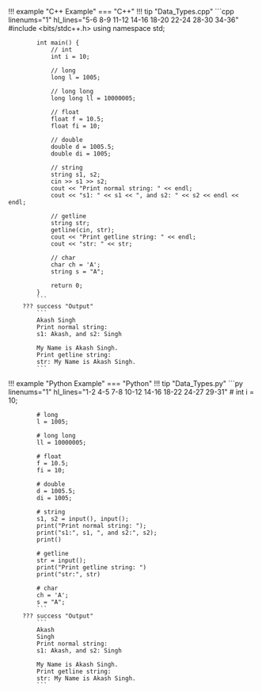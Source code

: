 <!-- ### Integer Types

| Type Name            | Bytes | Range of Values                             |
|----------------------|-------|---------------------------------------------|
| unsigned short       | 2     | 0 to 65,535                                 |
| short int            | 2     | -32,768 to 32,767                           |
| unsigned short int   | 2     | 0 to 65,535                                 |
| signed short int     | 2     | -32,768 to 32,767                           |
| int                  | 4     | -2,147,483,648 to 2,147,483,647             |
| unsigned int         | 4     | 0 to 4,294,967,295                          |
| signed int           | 4     | -2,147,483,648 to 2,147,483,647             |
| long                 | 4     | -2,147,483,648 to 2,147,483,647             |
| long int             | 8     | -9,223,372,036,854,775,808 to 9,223,372,036,854,775,807 |
| unsigned long int    | 8     | 0 to 18,446,744,073,709,551,615             |
| signed long int      | 8     | 0 to 18,446,744,073,709,551,615             |
| unsigned long        | 4     | 0 to 4,294,967,295                          |
| long long            | 8     | -9,223,372,036,854,775,808 to 9,223,372,036,854,775,807 |
| long long int        | 8     | -9,223,372,036,854,775,808 to 9,223,372,036,854,775,807 |

### Floating-Point Types

| Type Name   | Bytes | Range of Values                     |
|-------------|-------|-------------------------------------|
| float       | 4     | 1.2E-38 to 3.4E+38                  |
| double      | 8     | 2.3E-308 to 1.7E+308                |
| long double | 12    | 3.4E-4932 to 1.1E+4932              |

### Character Types

| Type Name     | Bytes | Range of Values         |
|---------------|-------|-------------------------|
| char          | 1     | -128 to 127 or 0 to 255 |
| unsigned char | 1     | 0 to 255                |
| signed char   | 1     | -128 to 127             | -->


!!! example "C++ Example"
    === "C++"
        !!! tip "Data_Types.cpp"
            ```cpp linenums="1" hl_lines="5-6 8-9 11-12 14-16 18-20 22-24 28-30 34-36"
            #include <bits/stdc++.h>
            using namespace std;

            int main() {
                // int
                int i = 10;

                // long
                long l = 1005;

                // long long
                long long ll = 10000005;

                // float
                float f = 10.5;
                float fi = 10;

                // double
                double d = 1005.5;
                double di = 1005;

                // string
                string s1, s2;
                cin >> s1 >> s2;
                cout << "Print normal string: " << endl;
                cout << "s1: " << s1 << ", and s2: " << s2 << endl << endl;

                // getline
                string str;
                getline(cin, str);
                cout << "Print getline string: " << endl;
                cout << "str: " << str;

                // char
                char ch = 'A';
                string s = "A";

                return 0;
            }
            ```
        ??? success "Output"
            ```
            Akash Singh
            Print normal string: 
            s1: Akash, and s2: Singh

            My Name is Akash Singh.
            Print getline string: 
            str: My Name is Akash Singh.
            ```


!!! example "Python Example"
    === "Python"
        !!! tip "Data_Types.py"
            ```py linenums="1" hl_lines="1-2 4-5 7-8 10-12 14-16 18-22 24-27 29-31"
            # int
            i = 10;

            # long
            l = 1005;

            # long long
            ll = 10000005;

            # float
            f = 10.5;
            fi = 10;

            # double
            d = 1005.5;
            di = 1005;

            # string
            s1, s2 = input(), input();
            print("Print normal string: ");
            print("s1:", s1, ", and s2:", s2);
            print()

            # getline
            str = input();
            print("Print getline string: ")
            print("str:", str)

            # char
            ch = 'A';
            s = "A";
            ```
        ??? success "Output"
            ```
            Akash 
            Singh
            Print normal string: 
            s1: Akash, and s2: Singh

            My Name is Akash Singh.
            Print getline string: 
            str: My Name is Akash Singh.
            ```
